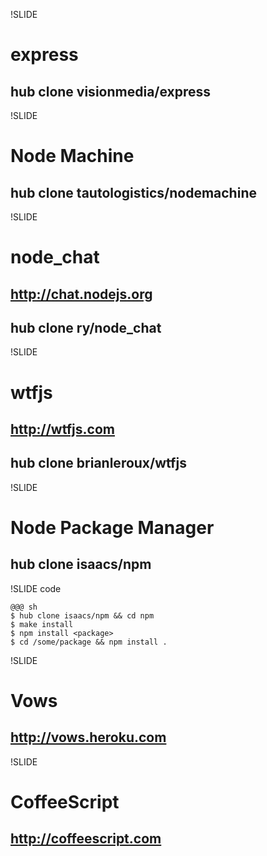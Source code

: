 !SLIDE

# express
## hub clone visionmedia/express

!SLIDE

# Node Machine
## hub clone tautologistics/nodemachine

!SLIDE

# node_chat
## http://chat.nodejs.org
## hub clone ry/node_chat

!SLIDE

# wtfjs
## http://wtfjs.com
## hub clone brianleroux/wtfjs

!SLIDE

# Node Package Manager
## hub clone isaacs/npm

!SLIDE code

    @@@ sh
    $ hub clone isaacs/npm && cd npm
    $ make install
    $ npm install <package>
    $ cd /some/package && npm install .


!SLIDE

# Vows
## http://vows.heroku.com

!SLIDE

# CoffeeScript
## http://coffeescript.com
